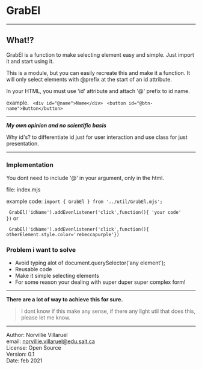 # GrabEl
 

 --- 
## What!?

GrabEl is a function to make selecting element easy and simple.
Just import it and start using it.

This is a module, but you can easily recreate this and make it a function.
It will only select elements with @prefix at the start of an id attribute.



In your HTML, you must use 'id' attribute and attach '@' prefix to id name. 

example.
 ` <div id="@name">Name</div>`
 ` <button id="@btn-name">Button</button>`

---
 ***My own opinion and no scientific basis***

Why id's? to differentiate id just for user interaction
and use class for just presentation.




---
### Implementation
You dont need to include '@' in your argument, only in the html.

file: index.mjs

example code:
`
import { GrabEl } from '../util/GrabEl.mjs';
 `

` 
  GrabEl('idName').addEvenlistener('click',function(){
          'your code'          
     })
 `
 or


 ` GrabEl('idName').addEvenlistener('click',function(){ otherElement.style.color='rebeccapurple'})`
 

### Problem i want to solve

- Avoid typing alot of document.querySelector('any element');
- Reusable code
- Make it simple selecting elements
- For some reason your dealing with super duper super complex form!


---
**There are a lot of way to achieve this for sure.**
>I dont know if this make any sense, if there any light util that does this, please let me know.

---
 Author: Norvillie Villaruel\
 email: norvillie.villaruel@edu.sait.ca\
 License: Open Source\
 Version: 0.1\
 Date: feb 2021



